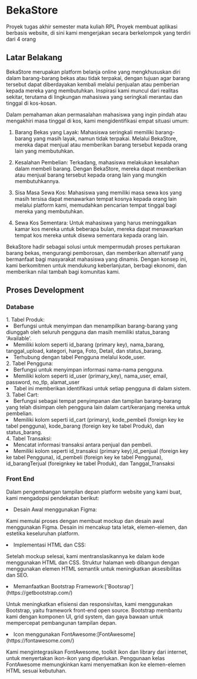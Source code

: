 # BekaStore
Proyek tugas akhir semester mata kuliah RPL
Proyek membuat aplikasi berbasis website, di sini kami mengerjakan secara berkelompok yang terdiri dari 4 orang

<h2> Latar Belakang </h2>

BekaStore merupakan platform belanja online yang mengkhususkan diri dalam barang-barang bekas atau tidak terpakai, dengan tujuan agar barang tersebut dapat diberdayakan kembali melalui penjualan atau pemberian kepada mereka yang membutuhkan. Inspirasi kami muncul dari realitas sekitar, terutama di lingkungan mahasiswa yang seringkali merantau dan tinggal di kos-kosan.

Dalam pemahaman akan permasalahan mahasiswa yang ingin pindah atau mengakhiri masa tinggal di kos, kami mengidentifikasi empat situasi umum:

1. Barang Bekas yang Layak: Mahasiswa seringkali memiliki barang-barang yang masih layak, namun tidak terpakai. Melalui BekaStore, mereka dapat menjual atau memberikan barang tersebut kepada orang lain yang membutuhkan.

2. Kesalahan Pembelian: Terkadang, mahasiswa melakukan kesalahan dalam membeli barang. Dengan BekaStore, mereka dapat memberikan atau menjual barang tersebut kepada orang lain yang mungkin membutuhkannya.

3. Sisa Masa Sewa Kos: Mahasiswa yang memiliki masa sewa kos yang masih tersisa dapat menawarkan tempat kosnya kepada orang lain melalui platform kami, memudahkan pencarian tempat tinggal bagi mereka yang membutuhkan.

4. Sewa Kos Sementara: Untuk mahasiswa yang harus meninggalkan kamar kos mereka untuk beberapa bulan, mereka dapat menawarkan tempat kos mereka untuk disewa sementara kepada orang lain.

BekaStore hadir sebagai solusi untuk mempermudah proses pertukaran barang bekas, mengurangi pemborosan, dan memberikan alternatif yang bermanfaat bagi masyarakat mahasiswa yang dinamis. Dengan konsep ini, kami berkomitmen untuk mendukung keberlanjutan, berbagi ekonomi, dan memberikan nilai tambah bagi komunitas kami.

<h2> Proses Development </h2>

<h3> Database </h3>
1. Tabel Produk:
<li>Berfungsi untuk menyimpan dan menampilkan barang-barang yang diunggah oleh seluruh pengguna dan masih memiliki status_barang 'Available'.
<li>Memiliki kolom seperti id_barang (primary key), nama_barang, tanggal_upload, kategori, harga, Foto, Detail, dan status_barang. 
<li>Terhubung dengan tabel Pengguna melalui kode_user.
  <br>
2. Tabel Pengguna:
<li>Berfungsi untuk menyimpan informasi nama-nama pengguna.
<li>Memiliki kolom seperti id_user (primary_key), nama_user, email, password, no_tlp, alamat_user
<li>Tabel ini memberikan identifikasi untuk setiap pengguna di dalam sistem.
  <br>
3. Tabel Cart:
<li>Berfungsi sebagai tempat penyimpanan dan tampilan barang-barang yang telah disimpan oleh pengguna lain dalam cart/keranjang mereka untuk pembelian.
<li>Memiliki kolom seperti id_cart (primary), kode_pembeli (foreign key ke tabel pengguna), kode_barang (foreign key ke tabel Produk), dan status_barang.
  <br>
4. Tabel Transaksi:
<li>Mencatat informasi transaksi antara penjual dan pembeli.
<li>Memiliki kolom seperti id_transaksi (primary key),id_penjual (foreign key ke tabel Pengguna), id_pembeli (foreign key ke tabel Pengguna), id_barangTerjual (foreignkey ke tabel Produk),  dan Tanggal_Transaksi


<h3> Front End </h3>

Dalam pengembangan tampilan depan platform website yang kami buat, kami mengadopsi pendekatan berikut:

<li>Desain Awal menggunakan Figma:

Kami memulai proses dengan membuat mockup dan desain awal menggunakan Figma.
Desain ini mencakup tata letak, elemen-elemen, dan estetika keseluruhan platform.

<li>Implementasi HTML dan CSS:

Setelah mockup selesai, kami mentranslasikannya ke dalam kode menggunakan HTML dan CSS.
Struktur halaman web dibangun dengan menggunakan elemen HTML semantik untuk meningkatkan aksesibilitas dan SEO.

<li>Memanfaatkan Bootstrap Framework:['Bootsrap'](https://getbootstrap.com/)

Untuk meningkatkan efisiensi dan responsivitas, kami menggunakan Bootstrap, yaitu framework front-end open source.
Bootstrap membantu kami dengan komponen UI, grid system, dan gaya bawaan untuk mempercepat pembangunan tampilan depan.

<li>Icon menggunakan FontAwesome:[FontAwesome](https://fontawesome.com/)

Kami mengintegrasikan FontAwesome, toolkit ikon dan library dari internet, untuk menyertakan ikon-ikon yang diperlukan.
Penggunaan kelas FontAwesome memungkinkan kami menyematkan ikon ke elemen-elemen HTML sesuai kebutuhan.
